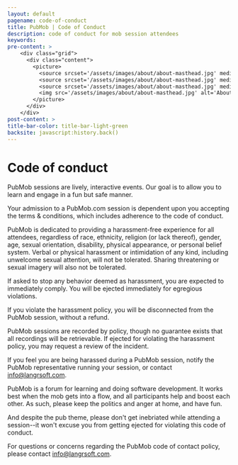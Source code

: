 ```yaml
---
layout: default
pagename: code-of-conduct
title: PubMob | Code of Conduct
description: code of conduct for mob session attendees
keywords:
pre-content: >
    <div class="grid">
      <div class="content">
        <picture>
          <source srcset='/assets/images/about/about-masthead.jpg' media='(max-width: 1080px)'>
          <source srcset='/assets/images/about/about-masthead.jpg' media='(min-width: 960px)'>
          <source srcset='/assets/images/about/about-masthead.jpg' media='(min-width: 830px'>
          <img src='/assets/images/about/about-masthead.jpg' alt='About PubMob'>
        </picture>
      </div>
    </div>
post-content: >
title-bar-color: title-bar-light-green
backsite: javascript:history.back()
---
```

# Code of conduct

PubMob sessions are lively, interactive events. Our goal is to allow you to learn and engage in a fun but safe manner.

Your admission to a PubMob.com session is dependent upon you accepting the terms & conditions, which includes adherence to the code of conduct.

PubMob is dedicated to providing a harassment-free experience for all attendees, regardless of race, ethnicity, religion (or lack thereof), gender, age, sexual orientation, disability, physical appearance, or personal belief system. Verbal or physical harassment or intimidation of any kind, including unwelcome sexual attention, will not be tolerated. Sharing threatening or sexual imagery will also not be tolerated.

If asked to stop any behavior deemed as harassment, you are expected to immediately comply. You will be ejected immediately for egregious violations.

If you violate the harassment policy, you will be disconnected from the PubMob session, without a refund.

PubMob sessions are recorded by policy, though no guarantee exists that all recordings will be retrievable. If ejected for violating the harassment policy, you may request a review of the incident.

If you feel you are being harassed during a PubMob session, notify the PubMob representative running your session, or contact info@langrsoft.com.

PubMob is a forum for learning and doing software development. It works best when the mob gets into a flow, and all participants help and boost each other. As such, please keep the politics and anger at home, and have fun.

And despite the pub theme, please don't get inebriated while attending a session--it won't excuse you from getting ejected for violating this code of conduct.

For questions or concerns regarding the PubMob code of contact policy, please contact info@langrsoft.com.
